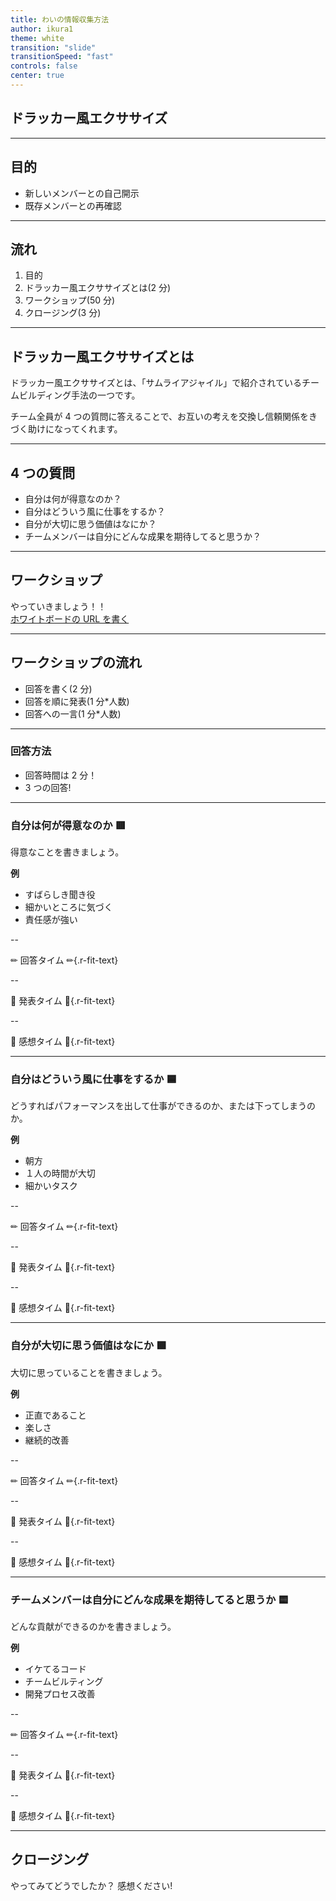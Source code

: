 ```yaml
---
title: わいの情報収集方法
author: ikura1
theme: white
transition: "slide"
transitionSpeed: "fast"
controls: false
center: true
---
```


## **ドラッカー風エクササイズ**

---

## 目的

- 新しいメンバーとの自己開示
- 既存メンバーとの再確認

---

## 流れ

1. 目的
1. ドラッカー風エクササイズとは(2 分)
1. ワークショップ(50 分)
1. クロージング(3 分)

---

## ドラッカー風エクササイズとは

ドラッカー風エクササイズとは、「サムライアジャイル」で紹介されているチームビルディング手法の一つです。

チーム全員が 4 つの質問に答えることで、お互いの考えを交換し信頼関係をきづく助けになってくれます。

---

## 4 つの質問

- 自分は何が得意なのか？
- 自分はどういう風に仕事をするか？
- 自分が大切に思う価値はなにか？
- チームメンバーは自分にどんな成果を期待してると思うか？

---

## ワークショップ

やっていきましょう！！<br>
[ホワイトボードの URL を書く]()

<!-- だめならJamBoard -->

---

## ワークショップの流れ

- 回答を書く(2 分)
- 回答を順に発表(1 分\*人数)
- 回答への一言(1 分\*人数)

---

### 回答方法

- 回答時間は 2 分！
- 3 つの回答!

---

### 自分は何が得意なのか 🟥

得意なことを書きましょう。

**例**

- すばらしき聞き役
- 細かいところに気づく
- 責任感が強い

--

✏ 回答タイム ✏{.r-fit-text}

--

🎤 発表タイム 🎤{.r-fit-text}

--

💌 感想タイム 💌{.r-fit-text}

---

### 自分はどういう風に仕事をするか 🟦

どうすればパフォーマンスを出して仕事ができるのか、または下ってしまうのか。

**例**

- 朝方
- １人の時間が大切
- 細かいタスク

--

✏ 回答タイム ✏{.r-fit-text}

--

🎤 発表タイム 🎤{.r-fit-text}

--

💌 感想タイム 💌{.r-fit-text}

---

### 自分が大切に思う価値はなにか 🟩

大切に思っていることを書きましょう。

**例**

- 正直であること
- 楽しさ
- 継続的改善

--

✏ 回答タイム ✏{.r-fit-text}

--

🎤 発表タイム 🎤{.r-fit-text}

--

💌 感想タイム 💌{.r-fit-text}

---

### チームメンバーは自分にどんな成果を期待してると思うか 🟨

どんな貢献ができるのかを書きましょう。

**例**

- イケてるコード
- チームビルティング
- 開発プロセス改善

--

✏ 回答タイム ✏{.r-fit-text}

--

🎤 発表タイム 🎤{.r-fit-text}

--

💌 感想タイム 💌{.r-fit-text}

<!-- ここまで毎回発表スタイルでスライド作ったけど、まとめた発表時間があった方がいいな -->

---

## クロージング

やってみてどうでしたか？
感想ください!

<!-- アンケートは 今回はやらない-->
